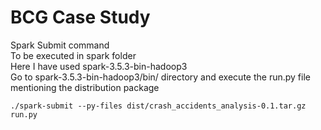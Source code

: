 # BCG Case Study

Spark Submit command \
To be executed in spark folder\
Here I have used spark-3.5.3-bin-hadoop3\
Go to spark-3.5.3-bin-hadoop3/bin/ directory and execute the run.py file mentioning the distribution package 

```
./spark-submit --py-files dist/crash_accidents_analysis-0.1.tar.gz run.py

```

